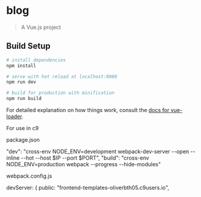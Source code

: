 # blog

> A Vue.js project

## Build Setup

``` bash
# install dependencies
npm install

# serve with hot reload at localhost:8080
npm run dev

# build for production with minification
npm run build
```

For detailed explanation on how things work, consult the [docs for vue-loader](http://vuejs.github.io/vue-loader).


For use in c9

package.json

 "dev": "cross-env NODE_ENV=development webpack-dev-server --open --inline --hot --host $IP --port $PORT",
 "build": "cross-env NODE_ENV=production webpack --progress --hide-modules"

 webpack.config.js

 devServer: {
 public: "frontend-templates-oliverbth05.c9users.io",
